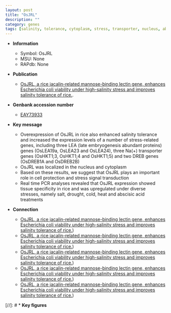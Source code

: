 ```yaml
---
layout: post
title: "OsJRL"
description: ""
category: genes
tags: [salinity, tolerance, cytoplasm, stress, transporter, nucleus, abscisic acid]
---
```


* **Information**  
    + Symbol: OsJRL  
    + MSU: None  
    + RAPdb: None  

* **Publication**  
    + [OsJRL, a rice jacalin-related mannose-binding lectin gene, enhances Escherichia coli viability under high-salinity stress and improves salinity tolerance of rice.](Stuttg).

* **Genbank accession number**  
    + [EAY73933](http://www.ncbi.nlm.nih.gov/nuccore/EAY73933)

* **Key message**  
    + Overexpression of OsJRL in rice also enhanced salinity tolerance and increased the expression levels of a number of stress-related genes, including three LEA (late embryogenesis abundant proteins) genes (OsLEA19a, OsLEA23 and OsLEA24), three Na(+) transporter genes (OsHKT1;3, OsHKT1;4 and OsHKT1;5) and two DREB genes (OsDREB1A and OsDREB2B)
    + OsJRL was localized in the nucleus and cytoplasm
    + Based on these results, we suggest that OsJRL plays an important role in cell protection and stress signal transduction
    + Real time PCR analyses revealed that OsJRL expression showed tissue specificity in rice and was upregulated under diverse stresses, namely salt, drought, cold, heat and abscisic acid treatments

* **Connection**  
    + [OsJRL, a rice jacalin-related mannose-binding lectin gene, enhances Escherichia coli viability under high-salinity stress and improves salinity tolerance of rice.](OsDREB1A+and+OsDREB2B))
    + [OsJRL, a rice jacalin-related mannose-binding lectin gene, enhances Escherichia coli viability under high-salinity stress and improves salinity tolerance of rice.](OsDREB1A+and+OsDREB2B))
    + [OsJRL, a rice jacalin-related mannose-binding lectin gene, enhances Escherichia coli viability under high-salinity stress and improves salinity tolerance of rice.](OsDREB1A+and+OsDREB2B))
    + [OsJRL, a rice jacalin-related mannose-binding lectin gene, enhances Escherichia coli viability under high-salinity stress and improves salinity tolerance of rice.](OsDREB1A+and+OsDREB2B))
    + [OsJRL, a rice jacalin-related mannose-binding lectin gene, enhances Escherichia coli viability under high-salinity stress and improves salinity tolerance of rice.](OsDREB1A+and+OsDREB2B))

[//]: # * **Key figures**  


